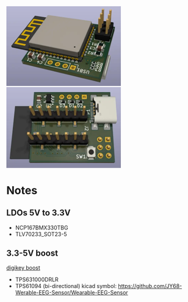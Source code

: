 
<img src="pcb-3d-top.webp" width="300"/>
<img src="pcb-3d-bot.webp" width="300"/>




# Notes
## LDOs 5V to 3.3V

* NCP167BMX330TBG
* TLV70233_SOT23-5



## 3.3-5V boost

[digikey boost](https://www.digikey.de/short/q9n4rhhj)

* TPS631000DRLR
* TPS61094 (bi-directional) kicad symbol: https://github.com/JY68-Werable-EEG-Sensor/Wearable-EEG-Sensor